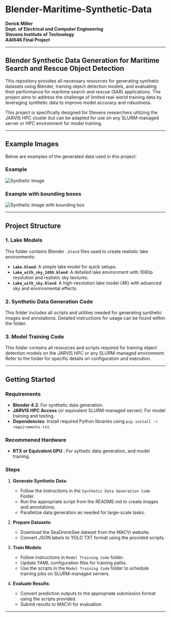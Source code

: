 # Blender-Maritime-Synthetic-Data
**Derick Miller**  
**Dept. of Electrical and Computer Engineering**  
**Stevens Institute of Technology**  
**AAI646 Final Project**  

---

## Blender Synthetic Data Generation for Maritime Search and Rescue Object Detection

This repository provides all necessary resources for generating synthetic datasets using Blender, training object detection models, and evaluating their performance for maritime search and rescue (SAR) applications. The project aims to address the challenge of limited real-world training data by leveraging synthetic data to improve model accuracy and robustness.

This project is specifically designed for Stevens researchers utilizing the JARVIS HPC cluster but can be adapted for use on any SLURM-managed server or HPC environment for model training.

---


## Example Images

Below are examples of the generated data used in this project:

### **Example**
![Synthetic Image](https://github.com/prof-nuduls/Blender-Maritime-Synthetic-Data/blob/main/Example%20Images/example2.png)

### **Example with bounding boxes**
![Synthetic Image with bounding box](https://github.com/prof-nuduls/Blender-Maritime-Synthetic-Data/blob/main/Example%20Images/example1.png)

---
## Project Structure

### **1. Lake Models**
This folder contains Blender `.blend` files used to create realistic lake environments:
- **`Lake.blend`**: A simple lake model for quick setups.
- **`Lake_with_sky_1080.blend`**: A detailed lake environment with 1080p resolution and realistic sky textures.
- **`Lake_with_sky.blend`**: A high-resolution lake model (4K) with advanced sky and environmental effects.

### **2. Synthetic Data Generation Code**
This folder includes all scripts and utilities needed for generating synthetic images and annotations. Detailed instructions for usage can be found within the folder.

### **3. Model Training Code**
This folder contains all resources and scripts required for training object detection models on the JARVIS HPC or any SLURM-managed environment. Refer to the folder for specific details on configuration and execution.

---

## Getting Started

### **Requirements**
- **Blender 4.2**: For synthetic data generation.
- **JARVIS HPC Access** (or equivalent SLURM-managed server): For model training and testing.
- **Dependencies**: Install required Python libraries using `pip install -r requirements.txt`.

### **Recommened Hardware**  
- **RTX or Equivalent GPU** : For sythetic data generation, and model training.

### **Steps**
1. **Generate Synthetic Data**:
   - Follow the instructions in the `Synthetic Data Generation Code` Folder.
   - Run the appropriate script from the README.md to create images and annotations.
   - Parallelize data generation as needed for large-scale tasks.

2. **Prepare Datasets**:
   - Download the SeaDroneSee dataset from the MACVi website.
   - Convert JSON labels to YOLO TXT format using the provided scripts.

3. **Train Models**:
   - Follow instructions in `Model Training Code` folder.
   - Update YAML configuration files for training paths.
   - Use the scripts in the `Model Training Code` folder to schedule training jobs on SLURM-managed servers.

4. **Evaluate Results**:
   - Convert prediction outputs to the appropriate submission format using the scripts provided.
   - Submit results to MACVi for evaluation.

---
